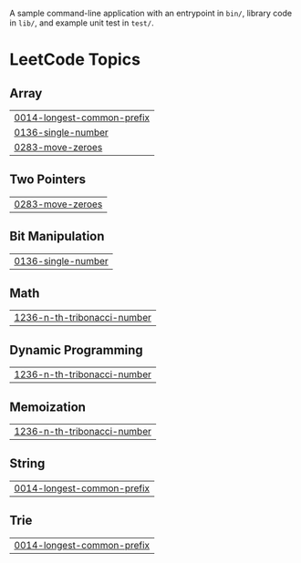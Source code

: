 A sample command-line application with an entrypoint in `bin/`, library code
in `lib/`, and example unit test in `test/`.

<!---LeetCode Topics Start-->
# LeetCode Topics
## Array
|  |
| ------- |
| [0014-longest-common-prefix](https://github.com/HaeAhn00/dart-morning-coding/tree/master/0014-longest-common-prefix) |
| [0136-single-number](https://github.com/HaeAhn00/dart-morning-coding/tree/master/0136-single-number) |
| [0283-move-zeroes](https://github.com/HaeAhn00/dart-morning-coding/tree/master/0283-move-zeroes) |
## Two Pointers
|  |
| ------- |
| [0283-move-zeroes](https://github.com/HaeAhn00/dart-morning-coding/tree/master/0283-move-zeroes) |
## Bit Manipulation
|  |
| ------- |
| [0136-single-number](https://github.com/HaeAhn00/dart-morning-coding/tree/master/0136-single-number) |
## Math
|  |
| ------- |
| [1236-n-th-tribonacci-number](https://github.com/HaeAhn00/dart-morning-coding/tree/master/1236-n-th-tribonacci-number) |
## Dynamic Programming
|  |
| ------- |
| [1236-n-th-tribonacci-number](https://github.com/HaeAhn00/dart-morning-coding/tree/master/1236-n-th-tribonacci-number) |
## Memoization
|  |
| ------- |
| [1236-n-th-tribonacci-number](https://github.com/HaeAhn00/dart-morning-coding/tree/master/1236-n-th-tribonacci-number) |
## String
|  |
| ------- |
| [0014-longest-common-prefix](https://github.com/HaeAhn00/dart-morning-coding/tree/master/0014-longest-common-prefix) |
## Trie
|  |
| ------- |
| [0014-longest-common-prefix](https://github.com/HaeAhn00/dart-morning-coding/tree/master/0014-longest-common-prefix) |
<!---LeetCode Topics End-->